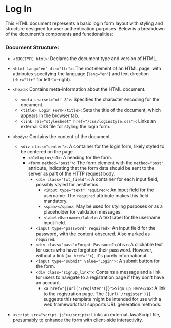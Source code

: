 
# Log In

This HTML document represents a basic login form layout with styling and structure designed for user authentication purposes. Below is a breakdown of the document's components and functionalities:

### Document Structure:

- `<!DOCTYPE html>`: Declares the document type and version of HTML.
- `<html lang="en" dir="ltr">`: The root element of an HTML page, with attributes specifying the language (`lang="en"`) and text direction (`dir="ltr"` for left-to-right).
- `<head>`: Contains meta-information about the HTML document.
  - `<meta charset="utf-8">`: Specifies the character encoding for the document.
  - `<title> Login Form</title>`: Sets the title of the document, which appears in the browser tab.
  - `<link rel="stylesheet" href="/css/loginstyle.css">`: Links an external CSS file for styling the login form.
- `<body>`: Contains the content of the document.
  - `<div class="center">`: A container for the login form, likely styled to be centered on the page.
    - `<h1>Login</h1>`: A heading for the form.
    - `<form method="post">`: The form element with the `method="post"` attribute, indicating that the form data should be sent to the server as part of the HTTP request body.
      - `<div class="txt_field">`: A container for each input field, possibly styled for aesthetics.
        - `<input type="text" required>`: An input field for the username. The `required` attribute makes this field mandatory.
        - `<span></span>`: May be used for styling purposes or as a placeholder for validation messages.
        - `<label>Username</label>`: A text label for the username input field.
      - `<input type="password" required>`: An input field for the password, with the content obscured. Also marked as `required`.
      - `<div class="pass">Forgot Password?</div>`: A clickable text for users who have forgotten their password. However, without a link (`<a href="">`), it's purely informational.
      - `<input type="submit" value="Login">`: A submit button for the form.
      - `<div class="signup_link">`: Contains a message and a link for users to navigate to a registration page if they don't have an account.
        - `<a href="{{url('/register')}}">Sign up Here</a>`: A link to the registration page. The `{{url('/register')}}` suggests this template might be intended for use with a web framework that supports URL generation methods.

- `<script src="script.js"></script>`: Links an external JavaScript file, presumably to enhance the form with client-side interactivity.

